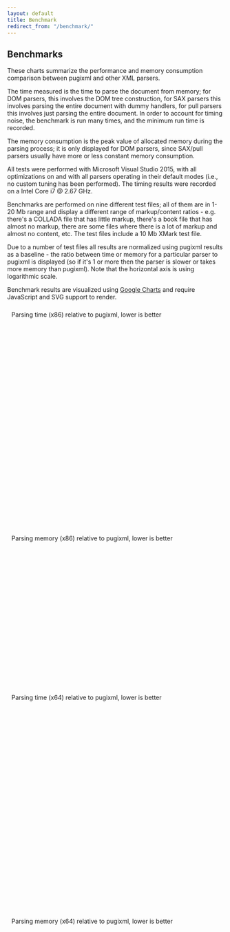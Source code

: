 ```yaml
---
layout: default
title: Benchmark
redirect_from: "/benchmark/"
---
```


## Benchmarks

These charts summarize the performance and memory consumption comparison between pugixml and other XML parsers.

The time measured is the time to parse the document from memory; for DOM parsers, this involves the DOM tree construction, for SAX parsers this involves parsing the entire document with dummy handlers, for pull parsers this involves just parsing the entire document. In order to account for timing noise, the benchmark is run many times, and the minimum run time is recorded.

The memory consumption is the peak value of allocated memory during the parsing process; it is only displayed for DOM parsers, since SAX/pull parsers usually have more or less constant memory consumption.

All tests were performed with Microsoft Visual Studio 2015, with all optimizations on and with all parsers operating in their default modes (i.e., no custom tuning has been performed). The timing results were recorded on a Intel Core i7 @ 2.67 GHz.

Benchmarks are performed on nine different test files; all of them are in 1-20 Mb range and display a different range of markup/content ratios - e.g. there's a COLLADA file that has little markup, there's a book file that has almost no markup, there are some files where there is a lot of markup and almost no content, etc. The test files include a 10 Mb XMark test file.

Due to a number of test files all results are normalized using pugixml results as a baseline - the ratio between time or memory for a particular parser to pugixml is displayed (so if it's 1 or more then the parser is slower or takes more memory than pugixml). Note that the horizontal axis is using logarithmic scale.

Benchmark results are visualized using [Google Charts](https://developers.google.com/chart/) and require JavaScript and SVG support to render.

<div id="chart_speed_x86" style="width: 600px; height: 500px; padding: 10px;">Parsing time (x86) relative to pugixml, lower is better</div>
<div id="chart_memory_x86" style="width: 600px; height: 350px; padding: 10px;">Parsing memory (x86) relative to pugixml, lower is better</div>
<div id="chart_speed_x64" style="width: 600px; height: 500px; padding: 10px;">Parsing time (x64) relative to pugixml, lower is better</div>
<div id="chart_memory_x64" style="width: 600px; height: 350px; padding: 10px;">Parsing memory (x64) relative to pugixml, lower is better</div>

<script type="text/javascript" src="benchmark-data.js"></script>

<script type="text/javascript" src="https://www.google.com/jsapi"></script>

<script type="text/javascript">
	bdata = {}
	bfiles = {}

	function hget(h, key, def) {
		if (h.hasOwnProperty(key)) {
			return h[key]
		} else {
			h[key] = def
			return h[key]
		}
	}

	function benchmark_data(category, platform, parser, file, value) {
		hget(hget(hget(bdata, category, {}), platform, {}), parser, {})[file] = value
		bfiles[file] = file
	}

	function drawChartRatio(bd, chartid, haxis) {
		var data = new google.visualization.DataTable()
		
		data.addColumn('string', 'parser')
	
		for (var file in bfiles) {
			data.addColumn('number', file)
		}

		for (var parser in bd) {
			var row = [parser]

			for (var file in bfiles) {
				var ratio = bd[parser][file] / bd['pugixml'][file]

				row.push(ratio)
			}

			data.addRow(row)
		}

		var chartdiv = document.getElementById(chartid)

		var options = {
			legend: 'none',
			orientation: 'vertical',
			title: chartdiv.innerHTML,
			lineWidth: 0,
			pointSize: 5,
			chartArea: {width: '65%', height: '90%'},
			hAxis: haxis
		};

		var chart = new google.visualization.LineChart(chartdiv)

		chart.draw(data, options)
	}

	google.load('visualization', '1.0', {'packages':['corechart']})

	google.setOnLoadCallback(function () {
		benchmark(benchmark_data)

		var hAxisSpeed = {
			logScale: true,
			minValue: 0.75,
			ticks: [1, 3, 9, 27, 81]
		}

		var hAxisMemory = {
			logScale: true,
			minValue: 0.25,
			ticks: [0.5, 1, 2, 4, 8]
		}

		drawChartRatio(bdata.speed.x86, 'chart_speed_x86', hAxisSpeed)
		drawChartRatio(bdata.memory.x86, 'chart_memory_x86', hAxisMemory)
		drawChartRatio(bdata.speed.x64, 'chart_speed_x64', hAxisSpeed)
		drawChartRatio(bdata.memory.x64, 'chart_memory_x64', hAxisMemory)
	})
</script>
